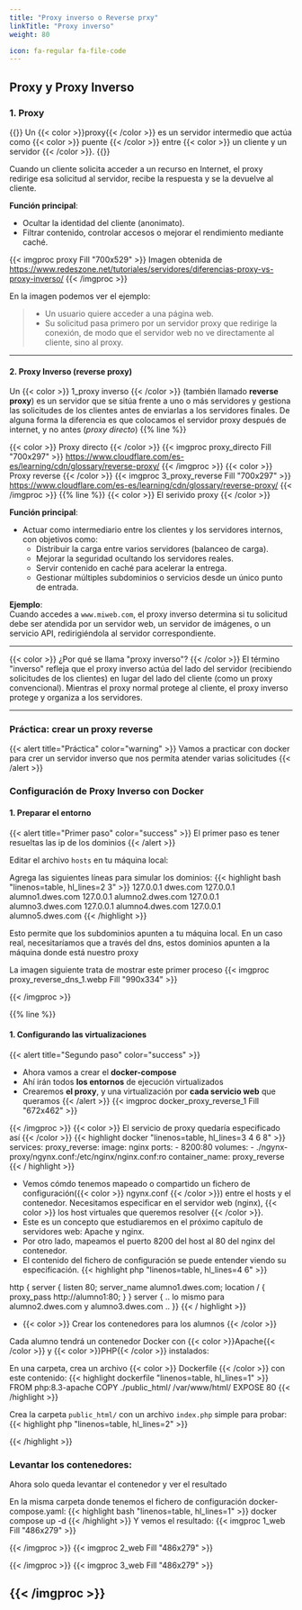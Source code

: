 ```yaml
---
title: "Proxy inverso o Reverse prxy"
linkTitle: "Proxy inverso"
weight: 80

icon: fa-regular fa-file-code
---
```

## Proxy y Proxy Inverso

### 1. Proxy
{{<definicion title="Qué es un proxy" icon="fas fa-network-wired">}}
Un {{< color >}}proxy{{< /color >}} es un servidor intermedio que actúa como {{< color >}} puente {{< /color >}} entre {{< color >}} un cliente y un servidor {{< /color >}}.
{{</definicion>}}

Cuando un cliente solicita acceder a un recurso en Internet, el proxy redirige esa solicitud al servidor, recibe la respuesta y se la devuelve al cliente.

**Función principal**:
- Ocultar la identidad del cliente (anonimato).
- Filtrar contenido, controlar accesos o mejorar el rendimiento mediante caché.

{{< imgproc proxy Fill "700x529" >}}
Imagen obtenida de https://www.redeszone.net/tutoriales/servidores/diferencias-proxy-vs-proxy-inverso/
{{< /imgproc >}}

En la imagen podemos ver el ejemplo:
> * Un usuario quiere acceder a una página web.
> * Su solicitud pasa primero por un servidor proxy que redirige la conexión, de modo que el servidor web no ve directamente al cliente, sino al proxy.

---

#### 2. Proxy Inverso (reverse proxy)
Un {{< color >}} 1_proxy inverso {{< /color >}} (también llamado **reverse proxy**) es un servidor que se sitúa frente a uno o más servidores y gestiona las solicitudes de los clientes antes de enviarlas a los servidores finales.
De alguna forma la diferencia es que colocamos el servidor proxy después de internet, y no antes (*proxy directo*)
{{% line %}}

{{< color >}} Proxy directo {{< /color >}}
{{< imgproc proxy_directo Fill "700x297" >}}
https://www.cloudflare.com/es-es/learning/cdn/glossary/reverse-proxy/
{{< /imgproc >}}
{{< color >}} Proxy reverse {{< /color >}}
{{< imgproc 3_proxy_reverse Fill "700x297" >}}
https://www.cloudflare.com/es-es/learning/cdn/glossary/reverse-proxy/
{{< /imgproc >}}
{{% line %}}
{{< color >}} El serivido proxy {{< /color >}}


**Función principal**:
- Actuar como intermediario entre los clientes y los servidores internos, con objetivos como:
    - Distribuir la carga entre varios servidores (balanceo de carga).
    - Mejorar la seguridad ocultando los servidores reales.
    - Servir contenido en caché para acelerar la entrega.
    - Gestionar múltiples subdominios o servicios desde un único punto de entrada.

**Ejemplo**:  
Cuando accedes a `www.miweb.com`, el proxy inverso determina si tu solicitud debe ser atendida por un servidor web, un servidor de imágenes, o un servicio API, redirigiéndola al servidor correspondiente.

---

{{< color >}} ¿Por qué se llama "proxy inverso"? {{< /color >}}
El término "inverso" refleja que el proxy inverso actúa del lado del servidor (recibiendo solicitudes de los clientes) en lugar del lado del cliente (como un proxy convencional). Mientras el proxy normal protege al cliente, el proxy inverso protege y organiza a los servidores.

---

### Práctica: crear un proxy reverse

{{< alert title="Práctica" color="warning" >}}
Vamos a practicar con docker para crer un servidor inverso que nos permita atender varias solicitudes
{{< /alert >}}
### Configuración de Proxy Inverso con Docker

#### 1. Preparar el entorno
{{< alert title="Primer paso" color="success" >}}
El primer paso es tener resueltas las ip de los dominios
{{< /alert >}}


Editar el archivo `hosts` en tu máquina local:

Agrega las siguientes líneas para simular los dominios:
{{< highlight bash "linenos=table, hl_lines=2 3" >}}
127.0.0.1 dwes.com
127.0.0.1 alumno1.dwes.com
127.0.0.1 alumno2.dwes.com
127.0.0.1 alumno3.dwes.com
127.0.0.1 alumno4.dwes.com
127.0.0.1 alumno5.dwes.com
{{< /highlight >}}

Esto permite que los subdominios apunten a tu máquina local.
En un caso real, necesitaríamos que a través del dns, estos dominios apunten a la máquina donde está nuestro proxy

La imagen siguiente trata de mostrar este primer  proceso
{{< imgproc proxy_reverse_dns_1.webp Fill "990x334" >}}


{{< /imgproc >}}

{{% line %}}


#### 1. Configurando las virtualizaciones
{{< alert title="Segundo paso" color="success" >}}
* Ahora vamos a crear el **docker-compose**
* Ahí irán todos **los entornos** de ejecución  virtualizados
* Crearemos **el proxy**, y una virtualización por **cada servicio web** que queramos
{{< /alert >}}
{{< imgproc docker_proxy_reverse_1 Fill "672x462" >}}

{{< /imgproc >}}
{{< color >}} El servicio de proxy quedaría especificado así {{< /color >}}
{{< highlight docker "linenos=table, hl_lines=3 4 6 8" >}}
services:
  proxy_reverse:
    image: nginx
    ports:
      - 8200:80
    volumes:
      - ./ngynx-proxy/ngynx.conf:/etc/nginx/nginx.conf:ro
    container_name: proxy_reverse
  {{< / highlight >}}
* Vemos cómdo tenemos mapeado o compartido un fichero de configuración({{< color >}} ngynx.conf {{< /color >}}) entre el hosts y el contenedor. Necesitamos especificar en el servidor web (nginx), {{< color >}} los host virtuales que queremos resolver {{< /color >}}.
* Este es un concepto que estudiaremos en el próximo capítulo de servidores web: Apache y nginx.
* Por otro lado, mapeamos el puerto 8200 del host al 80 del nginx del contenedor. 
* El contenido del fichero de configuración se puede entender viendo su especificación.
{{< highlight php "linenos=table, hl_lines=4 6" >}}

http {
  server {
    listen 80;
    server_name alumno1.dwes.com;
    location / {
        proxy_pass http://alumno1:80;
    }
  }
  server { .. lo mismo para alumno2.dwes.com y alumno3.dwes.com .. }}
{{< / highlight >}}
* {{< color >}} Crear los contenedores para los alumnos {{< /color >}}

 Cada alumno tendrá un contenedor Docker con {{< color >}}Apache{{< /color >}} y {{< color >}}PHP{{< /color >}} instalados:

En una carpeta, crea un archivo {{< color >}} Dockerfile {{< /color >}} con este contenido:
{{< highlight dockerfile "linenos=table, hl_lines=1" >}}
FROM php:8.3-apache
COPY ./public_html/ /var/www/html/
EXPOSE 80
{{< /highlight >}}

Crea la carpeta `public_html/` con un archivo `index.php` simple para probar:
{{< highlight php "linenos=table, hl_lines=2" >}}
<?php
echo "Bienvenido al servidor de alumno1";
?>
{{< /highlight >}}

### Levantar los contenedores:
Ahora solo queda levantar el contenedor y ver el resultado 

En la misma carpeta donde tenemos el fichero de configuración docker-compose.yaml:
{{< highlight bash "linenos=table, hl_lines=1" >}}
  docker compose up -d
{{< /highlight >}}
Y vemos el resultado:
{{< imgproc 1_web Fill "486x279" >}}

{{< /imgproc >}}
{{< imgproc 2_web Fill "486x279" >}}

{{< /imgproc >}}
{{< imgproc 3_web Fill "486x279" >}}

{{< /imgproc >}}
---

